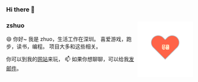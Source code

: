### Hi there 👋

<!--
**Zzshuo/Zzshuo** is a ✨ _special_ ✨ repository because its `README.md` (this file) appears on your GitHub profile.

Here are some ideas to get you started:

- 🔭 I’m currently working on ...
- 🌱 I’m currently learning ...
- 👯 I’m looking to collaborate on ...
- 🤔 I’m looking for help with ...
- 💬 Ask me about ...
- 📫 How to reach me: ...
- 😄 Pronouns: ...
- ⚡ Fun fact: ...
-->

### zshuo <a href="https://github.com/Zzshuo/iBeats"><img align="right" width="150px" src="https://raw.githubusercontent.com/Zzshuo/iBeats/main/files/heart.svg"/></a>

😄 你好~ 我是 zhuo，生活工作在深圳。
喜爱游戏，跑步，读书，编程。
项目大多和这些相关。

你可以到我的[网站](https://zzshuo.github.io/)来玩， 📫 如果你想聊聊，可以给我[发邮件](694814357@qq.com)。
